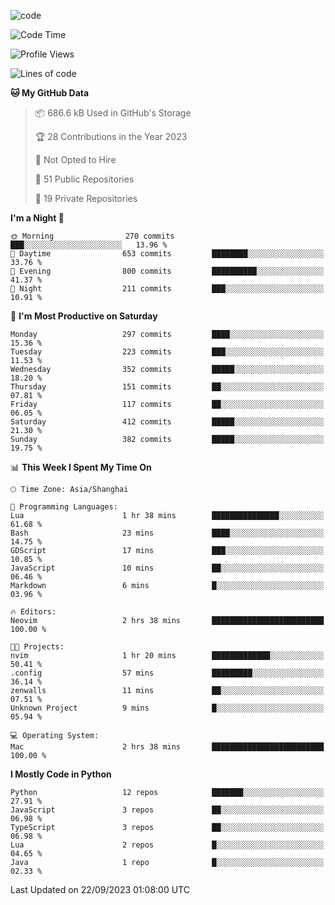 
<!--
**liuyaanng/liuyaanng** is a ✨ _special_ ✨ repository because its `README.md` (this file) appears on your GitHub profile.

Here are some ideas to get you started:

- 🔭 I’m currently working on ...
- 🌱 I’m currently learning ...
- 👯 I’m looking to collaborate on ...
- 🤔 I’m looking for help with ...
- 💬 Ask me about ...
- 📫 How to reach me: ...
- 😄 Pronouns: ...
- ⚡ Fun fact: ...
-->


![code](https://cdn.jsdelivr.net/gh/liuyaanng/liuyaanng@1.0/code.gif) 

<!--START_SECTION:waka-->
![Code Time](http://img.shields.io/badge/Code%20Time-246%20hrs%201%20min-blue)

![Profile Views](http://img.shields.io/badge/Profile%20Views-0-blue)

![Lines of code](https://img.shields.io/badge/From%20Hello%20World%20I%27ve%20Written-14.4%20million%20lines%20of%20code-blue)

**🐱 My GitHub Data** 

> 📦 686.6 kB Used in GitHub's Storage 
 > 
> 🏆 28 Contributions in the Year 2023
 > 
> 🚫 Not Opted to Hire
 > 
> 📜 51 Public Repositories 
 > 
> 🔑 19 Private Repositories 
 > 
**I'm a Night 🦉** 

```text
🌞 Morning                270 commits         ███░░░░░░░░░░░░░░░░░░░░░░   13.96 % 
🌆 Daytime                653 commits         ████████░░░░░░░░░░░░░░░░░   33.76 % 
🌃 Evening                800 commits         ██████████░░░░░░░░░░░░░░░   41.37 % 
🌙 Night                  211 commits         ███░░░░░░░░░░░░░░░░░░░░░░   10.91 % 
```
📅 **I'm Most Productive on Saturday** 

```text
Monday                   297 commits         ████░░░░░░░░░░░░░░░░░░░░░   15.36 % 
Tuesday                  223 commits         ███░░░░░░░░░░░░░░░░░░░░░░   11.53 % 
Wednesday                352 commits         █████░░░░░░░░░░░░░░░░░░░░   18.20 % 
Thursday                 151 commits         ██░░░░░░░░░░░░░░░░░░░░░░░   07.81 % 
Friday                   117 commits         ██░░░░░░░░░░░░░░░░░░░░░░░   06.05 % 
Saturday                 412 commits         █████░░░░░░░░░░░░░░░░░░░░   21.30 % 
Sunday                   382 commits         █████░░░░░░░░░░░░░░░░░░░░   19.75 % 
```


📊 **This Week I Spent My Time On** 

```text
🕑︎ Time Zone: Asia/Shanghai

💬 Programming Languages: 
Lua                      1 hr 38 mins        ███████████████░░░░░░░░░░   61.68 % 
Bash                     23 mins             ████░░░░░░░░░░░░░░░░░░░░░   14.75 % 
GDScript                 17 mins             ███░░░░░░░░░░░░░░░░░░░░░░   10.85 % 
JavaScript               10 mins             ██░░░░░░░░░░░░░░░░░░░░░░░   06.46 % 
Markdown                 6 mins              █░░░░░░░░░░░░░░░░░░░░░░░░   03.96 % 

🔥 Editors: 
Neovim                   2 hrs 38 mins       █████████████████████████   100.00 % 

🐱‍💻 Projects: 
nvim                     1 hr 20 mins        █████████████░░░░░░░░░░░░   50.41 % 
.config                  57 mins             █████████░░░░░░░░░░░░░░░░   36.14 % 
zenwalls                 11 mins             ██░░░░░░░░░░░░░░░░░░░░░░░   07.51 % 
Unknown Project          9 mins              █░░░░░░░░░░░░░░░░░░░░░░░░   05.94 % 

💻 Operating System: 
Mac                      2 hrs 38 mins       █████████████████████████   100.00 % 
```

**I Mostly Code in Python** 

```text
Python                   12 repos            ███████░░░░░░░░░░░░░░░░░░   27.91 % 
JavaScript               3 repos             ██░░░░░░░░░░░░░░░░░░░░░░░   06.98 % 
TypeScript               3 repos             ██░░░░░░░░░░░░░░░░░░░░░░░   06.98 % 
Lua                      2 repos             █░░░░░░░░░░░░░░░░░░░░░░░░   04.65 % 
Java                     1 repo              █░░░░░░░░░░░░░░░░░░░░░░░░   02.33 % 
```




 Last Updated on 22/09/2023 01:08:00 UTC
<!--END_SECTION:waka-->
